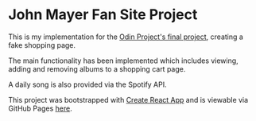 
# John Mayer Fan Site Project

This is my implementation for the [Odin Project's final project](https://www.theodinproject.com/lessons/node-path-javascript-shopping-cart), creating a fake shopping page.

The main functionality has been implemented which includes viewing, adding and removing albums to a shopping cart page.

A daily song is also provided via the Spotify API.

This project was bootstrapped with [Create React App](https://github.com/facebook/create-react-app) and is viewable via GitHub Pages [here](https://jluong23.github.io/shopping-cart-project/).

